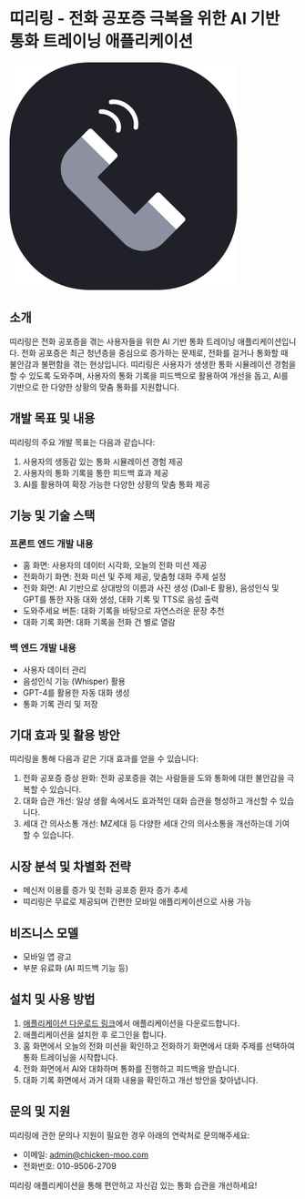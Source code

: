 # 띠리링 - 전화 공포증 극복을 위한 AI 기반 통화 트레이닝 애플리케이션

![띠리링 로고](https://raw.githubusercontent.com/jeamin-0927/ttililing-app/main/src/assets/icons/icon.svg)

## 소개

띠리링은 전화 공포증을 겪는 사용자들을 위한 AI 기반 통화 트레이닝 애플리케이션입니다. 전화 공포증은 최근 청년층을 중심으로 증가하는 문제로, 전화를 걸거나 통화할 때 불안감과 불편함을 겪는 현상입니다. 띠리링은 사용자가 생생한 통화 시뮬레이션 경험을 할 수 있도록 도와주며, 사용자의 통화 기록을 피드백으로 활용하여 개선을 돕고, AI를 기반으로 한 다양한 상황의 맞춤 통화를 지원합니다.

## 개발 목표 및 내용

띠리링의 주요 개발 목표는 다음과 같습니다:

1. 사용자의 생동감 있는 통화 시뮬레이션 경험 제공
2. 사용자의 통화 기록을 통한 피드백 효과 제공
3. AI를 활용하여 확장 가능한 다양한 상황의 맞춤 통화 제공

## 기능 및 기술 스택

### 프론트 엔드 개발 내용

- 홈 화면: 사용자의 데이터 시각화, 오늘의 전화 미션 제공
- 전화하기 화면: 전화 미션 및 주제 제공, 맞춤형 대화 주제 설정
- 전화 화면: AI 기반으로 상대방의 이름과 사진 생성 (Dall-E 활용), 음성인식 및 GPT를 통한 자동 대화 생성, 대화 기록 및 TTS로 음성 출력
- 도와주세요 버튼: 대화 기록을 바탕으로 자연스러운 문장 추천
- 대화 기록 화면: 대화 기록을 전화 건 별로 열람

### 백 엔드 개발 내용

- 사용자 데이터 관리
- 음성인식 기능 (Whisper) 활용
- GPT-4를 활용한 자동 대화 생성
- 통화 기록 관리 및 저장

## 기대 효과 및 활용 방안

띠리링을 통해 다음과 같은 기대 효과를 얻을 수 있습니다:

1. 전화 공포증 증상 완화: 전화 공포증을 겪는 사람들을 도와 통화에 대한 불안감을 극복할 수 있습니다.
2. 대화 습관 개선: 일상 생활 속에서도 효과적인 대화 습관을 형성하고 개선할 수 있습니다.
3. 세대 간 의사소통 개선: MZ세대 등 다양한 세대 간의 의사소통을 개선하는데 기여할 수 있습니다.

## 시장 분석 및 차별화 전략

- 메신저 이용률 증가 및 전화 공포증 환자 증가 추세
- 띠리링은 무료로 제공되며 간편한 모바일 애플리케이션으로 사용 가능

## 비즈니스 모델

- 모바일 앱 광고
- 부분 유료화 (AI 피드백 기능 등)

## 설치 및 사용 방법

1. [애플리케이션 다운로드 링크](https://drive.google.com/drive/folders/1gIiSO07tSp8p-nDHHG2J38wUsiV1pOAP?usp=share_link)에서 애플리케이션을 다운로드합니다.
2. 애플리케이션을 설치한 후 로그인을 합니다.
3. 홈 화면에서 오늘의 전화 미션을 확인하고 전화하기 화면에서 대화 주제를 선택하여 통화 트레이닝을 시작합니다.
4. 전화 화면에서 AI와 대화하며 통화를 진행하고 피드백을 받습니다.
5. 대화 기록 화면에서 과거 대화 내용을 확인하고 개선 방안을 찾아냅니다.

## 문의 및 지원

띠리링에 관한 문의나 지원이 필요한 경우 아래의 연락처로 문의해주세요:

- 이메일: admin@chicken-moo.com
- 전화번호: 010-9506-2709

띠리링 애플리케이션을 통해 편안하고 자신감 있는 통화 습관을 개선하세요!

